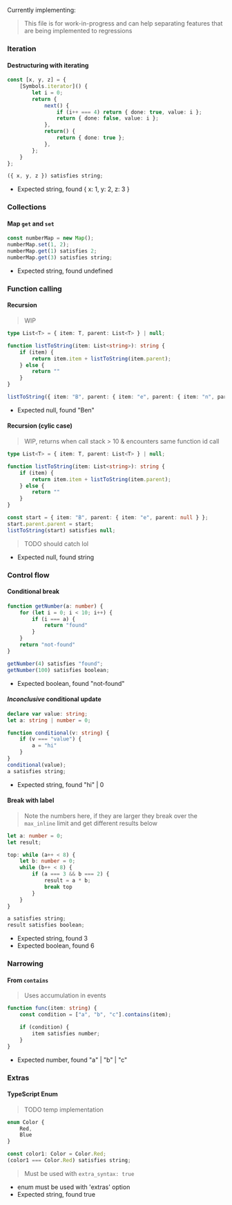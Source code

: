 Currently implementing:

> This file is for work-in-progress and can help separating features that are being implemented to regressions

### Iteration

#### Destructuring with iterating

```ts
const [x, y, z] = {
    [Symbols.iterator]() {
        let i = 0;
        return {
            next() {
                if (i++ === 4) return { done: true, value: i };
                return { done: false, value: i };
            },
            return() {
                return { done: true };
            },
        };
    }
};

({ x, y, z }) satisfies string;
```

- Expected string, found { x: 1, y: 2, z: 3 }

### Collections

#### Map `get` and `set`

```ts
const numberMap = new Map();
numberMap.set(1, 2);
numberMap.get(1) satisfies 2;
numberMap.get(3) satisfies string;
```

- Expected string, found undefined

### Function calling

#### Recursion

> WIP

```ts
type List<T> = { item: T, parent: List<T> } | null;

function listToString(item: List<string>): string {
    if (item) {
        return item.item + listToString(item.parent);
    } else {
        return ""
    }
}

listToString({ item: "B", parent: { item: "e", parent: { item: "n", parent: null } } }) satisfies null;
```

- Expected null, found "Ben"

#### Recursion (cylic case)

> WIP, returns when call stack > 10 & encounters same function id call

```ts
type List<T> = { item: T, parent: List<T> } | null;

function listToString(item: List<string>): string {
    if (item) {
        return item.item + listToString(item.parent);
    } else {
        return ""
    }
}

const start = { item: "B", parent: { item: "e", parent: null } };
start.parent.parent = start;
listToString(start) satisfies null;
```

> TODO should catch lol

- Expected null, found string

### Control flow

#### Conditional break

```ts
function getNumber(a: number) {
	for (let i = 0; i < 10; i++) {
		if (i === a) {
			return "found"
		}
	}
	return "not-found"
}

getNumber(4) satisfies "found";
getNumber(100) satisfies boolean;
```

- Expected boolean, found "not-found"

#### *Inconclusive* conditional update

```ts
declare var value: string;
let a: string | number = 0;

function conditional(v: string) {
    if (v === "value") {
        a = "hi"
    }
}
conditional(value);
a satisfies string;
```

- Expected string, found "hi" | 0

#### Break with label

> Note the numbers here, if they are larger they break over the `max_inline` limit and get different results below

```ts
let a: number = 0;
let result;

top: while (a++ < 8) {
	let b: number = 0;
	while (b++ < 8) {
		if (a === 3 && b === 2) {
			result = a * b;
			break top
		}
	}
}

a satisfies string;
result satisfies boolean;
```

- Expected string, found 3
- Expected boolean, found 6

### Narrowing

#### From `contains`

> Uses accumulation in events

```ts
function func(item: string) {
    const condition = ["a", "b", "c"].contains(item);

    if (condition) {
        item satisfies number;
    }
}
```

- Expected number, found "a" | "b" | "c"

### Extras

#### TypeScript Enum

> TODO temp implementation

```ts
enum Color {
    Red,
    Blue
}

const color1: Color = Color.Red;
(color1 === Color.Red) satisfies string;
```

> Must be used with `extra_syntax: true`

- enum must be used with 'extras' option
- Expected string, found true

